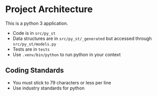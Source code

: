 # Project Architecture

This is a python 3 application.

- Code is in `src/py_st`
- Data structures are in `src/py_st/_generated` but accessed through `src/py_st/models.py`
- Tests are in `tests`
- Use `.venv/bin/python` to run python in your context

## Coding Standards

- You must stick to 79 characters or less per line
- Use industry standards for python

